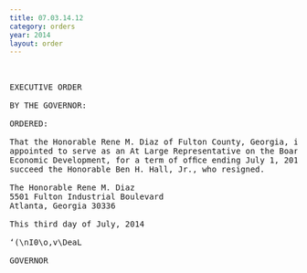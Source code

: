 ```yaml
---
title: 07.03.14.12
category: orders
year: 2014
layout: order
---
```


<pre> 

EXECUTIVE ORDER

BY THE GOVERNOR:

ORDERED:

That the Honorable Rene M. Diaz of Fulton County, Georgia, is
appointed to serve as an At Large Representative on the Board of
Economic Development, for a term of ofﬁce ending July 1, 2017, to
succeed the Honorable Ben H. Hall, Jr., who resigned.

The Honorable Rene M. Diaz
5501 Fulton Industrial Boulevard
Atlanta, Georgia 30336

This third day of July, 2014

‘(\nI0\o,v\DeaL

GOVERNOR

</pre>
